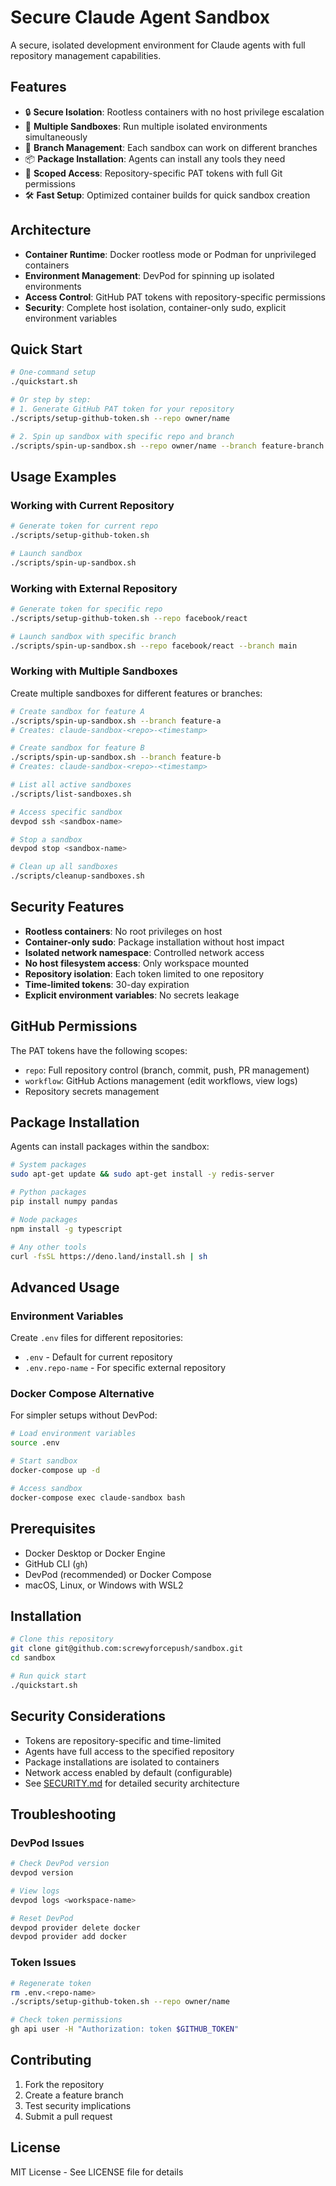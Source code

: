 # Secure Claude Agent Sandbox

A secure, isolated development environment for Claude agents with full repository management capabilities.

## Features

- 🔒 **Secure Isolation**: Rootless containers with no host privilege escalation
- 🚀 **Multiple Sandboxes**: Run multiple isolated environments simultaneously
- 🌿 **Branch Management**: Each sandbox can work on different branches
- 📦 **Package Installation**: Agents can install any tools they need
- 🔑 **Scoped Access**: Repository-specific PAT tokens with full Git permissions
- 🛠️ **Fast Setup**: Optimized container builds for quick sandbox creation

## Architecture

- **Container Runtime**: Docker rootless mode or Podman for unprivileged containers
- **Environment Management**: DevPod for spinning up isolated environments
- **Access Control**: GitHub PAT tokens with repository-specific permissions
- **Security**: Complete host isolation, container-only sudo, explicit environment variables

## Quick Start

```bash
# One-command setup
./quickstart.sh

# Or step by step:
# 1. Generate GitHub PAT token for your repository
./scripts/setup-github-token.sh --repo owner/name

# 2. Spin up sandbox with specific repo and branch
./scripts/spin-up-sandbox.sh --repo owner/name --branch feature-branch
```

## Usage Examples

### Working with Current Repository

```bash
# Generate token for current repo
./scripts/setup-github-token.sh

# Launch sandbox
./scripts/spin-up-sandbox.sh
```

### Working with External Repository

```bash
# Generate token for specific repo
./scripts/setup-github-token.sh --repo facebook/react

# Launch sandbox with specific branch
./scripts/spin-up-sandbox.sh --repo facebook/react --branch main
```

### Working with Multiple Sandboxes

Create multiple sandboxes for different features or branches:

```bash
# Create sandbox for feature A
./scripts/spin-up-sandbox.sh --branch feature-a
# Creates: claude-sandbox-<repo>-<timestamp>

# Create sandbox for feature B
./scripts/spin-up-sandbox.sh --branch feature-b
# Creates: claude-sandbox-<repo>-<timestamp>

# List all active sandboxes
./scripts/list-sandboxes.sh

# Access specific sandbox
devpod ssh <sandbox-name>

# Stop a sandbox
devpod stop <sandbox-name>

# Clean up all sandboxes
./scripts/cleanup-sandboxes.sh
```

## Security Features

- **Rootless containers**: No root privileges on host
- **Container-only sudo**: Package installation without host impact
- **Isolated network namespace**: Controlled network access
- **No host filesystem access**: Only workspace mounted
- **Repository isolation**: Each token limited to one repository
- **Time-limited tokens**: 30-day expiration
- **Explicit environment variables**: No secrets leakage

## GitHub Permissions

The PAT tokens have the following scopes:
- `repo`: Full repository control (branch, commit, push, PR management)
- `workflow`: GitHub Actions management (edit workflows, view logs)
- Repository secrets management

## Package Installation

Agents can install packages within the sandbox:

```bash
# System packages
sudo apt-get update && sudo apt-get install -y redis-server

# Python packages
pip install numpy pandas

# Node packages
npm install -g typescript

# Any other tools
curl -fsSL https://deno.land/install.sh | sh
```

## Advanced Usage

### Environment Variables

Create `.env` files for different repositories:
- `.env` - Default for current repository
- `.env.repo-name` - For specific external repository

### Docker Compose Alternative

For simpler setups without DevPod:

```bash
# Load environment variables
source .env

# Start sandbox
docker-compose up -d

# Access sandbox
docker-compose exec claude-sandbox bash
```

## Prerequisites

- Docker Desktop or Docker Engine
- GitHub CLI (`gh`)
- DevPod (recommended) or Docker Compose
- macOS, Linux, or Windows with WSL2

## Installation

```bash
# Clone this repository
git clone git@github.com:screwyforcepush/sandbox.git
cd sandbox

# Run quick start
./quickstart.sh
```

## Security Considerations

- Tokens are repository-specific and time-limited
- Agents have full access to the specified repository
- Package installations are isolated to containers
- Network access enabled by default (configurable)
- See [SECURITY.md](SECURITY.md) for detailed security architecture

## Troubleshooting

### DevPod Issues

```bash
# Check DevPod version
devpod version

# View logs
devpod logs <workspace-name>

# Reset DevPod
devpod provider delete docker
devpod provider add docker
```

### Token Issues

```bash
# Regenerate token
rm .env.<repo-name>
./scripts/setup-github-token.sh --repo owner/name

# Check token permissions
gh api user -H "Authorization: token $GITHUB_TOKEN"
```

## Contributing

1. Fork the repository
2. Create a feature branch
3. Test security implications
4. Submit a pull request

## License

MIT License - See LICENSE file for details